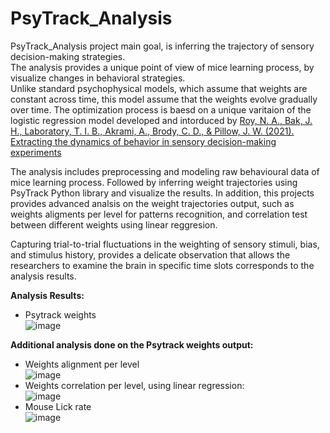 # PsyTrack_Analysis
PsyTrack_Analysis project main goal, is inferring the trajectory of sensory decision-making strategies.  
The analysis provides a unique point of view of mice learning process, by visualize changes in behavioral strategies.  
Unlike standard psychophysical models, which assume that weights are constant across time, this model assume that the weights evolve gradually over time.
The optimization process is baesd on a unique varitaion of the logistic regression model developed and intorduced by [Roy, N. A., Bak, J. H., Laboratory, T. I. B., Akrami, A., Brody, C. D., & Pillow, J. W. (2021). Extracting the dynamics of behavior in sensory decision-making experiments](https://www.sciencedirect.com/science/article/pii/S0896627320309636)

The analysis includes preprocessing and modeling raw behavioural data of mice learning process. Followed by inferring weight trajectories using PsyTrack Python library and visualize the results.
In addition, this projects provides advanced analsis on the weight trajectories output, such as weights aligments per level for patterns recognition, and correlation test between different weights using linear reggresion.  

Capturing trial-to-trial fluctuations in the weighting of sensory stimuli, bias, and stimulus history, provides a delicate observation that allows the researchers to examine the brain in specific time slots corresponds to the analysis results.


**Analysis Results:**
- Psytrack weights   
![image](https://user-images.githubusercontent.com/83977654/127745467-4d9e0a95-311b-468d-ba50-33b056a5ecea.png)  
  

  
**Additional analysis done on the Psytrack weights output:**  
- Weights alignment per level  
![image](https://user-images.githubusercontent.com/83977654/127771357-1a30733d-1ded-4d73-88ea-0360211b9b05.png)
- Weights correlation per level, using linear regression:  
![image](https://user-images.githubusercontent.com/83977654/127769639-52342705-664b-49fe-9a1a-e03294a51760.png)  
- Mouse Lick rate  
![image](https://user-images.githubusercontent.com/83977654/127771083-dabd59b1-1809-4f96-a888-e2b820242129.png)




